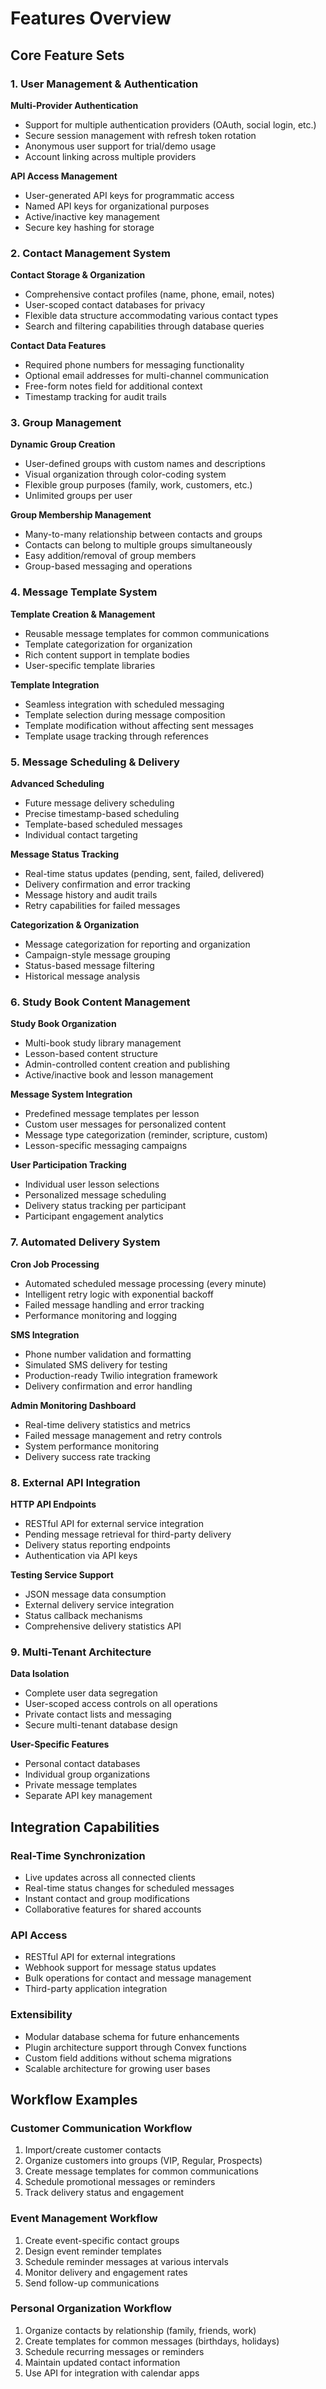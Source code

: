 # Features Overview

## Core Feature Sets

### 1. User Management & Authentication

**Multi-Provider Authentication**
- Support for multiple authentication providers (OAuth, social login, etc.)
- Secure session management with refresh token rotation
- Anonymous user support for trial/demo usage
- Account linking across multiple providers

**API Access Management**
- User-generated API keys for programmatic access
- Named API keys for organizational purposes
- Active/inactive key management
- Secure key hashing for storage

### 2. Contact Management System

**Contact Storage & Organization**
- Comprehensive contact profiles (name, phone, email, notes)
- User-scoped contact databases for privacy
- Flexible data structure accommodating various contact types
- Search and filtering capabilities through database queries

**Contact Data Features**
- Required phone numbers for messaging functionality
- Optional email addresses for multi-channel communication
- Free-form notes field for additional context
- Timestamp tracking for audit trails

### 3. Group Management

**Dynamic Group Creation**
- User-defined groups with custom names and descriptions
- Visual organization through color-coding system
- Flexible group purposes (family, work, customers, etc.)
- Unlimited groups per user

**Group Membership Management**
- Many-to-many relationship between contacts and groups
- Contacts can belong to multiple groups simultaneously
- Easy addition/removal of group members
- Group-based messaging and operations

### 4. Message Template System

**Template Creation & Management**
- Reusable message templates for common communications
- Template categorization for organization
- Rich content support in template bodies
- User-specific template libraries

**Template Integration**
- Seamless integration with scheduled messaging
- Template selection during message composition
- Template modification without affecting sent messages
- Template usage tracking through references

### 5. Message Scheduling & Delivery

**Advanced Scheduling**
- Future message delivery scheduling
- Precise timestamp-based scheduling
- Template-based scheduled messages
- Individual contact targeting

**Message Status Tracking**
- Real-time status updates (pending, sent, failed, delivered)
- Delivery confirmation and error tracking
- Message history and audit trails
- Retry capabilities for failed messages

**Categorization & Organization**
- Message categorization for reporting and organization
- Campaign-style message grouping
- Status-based message filtering
- Historical message analysis

### 6. Study Book Content Management

**Study Book Organization**
- Multi-book study library management
- Lesson-based content structure
- Admin-controlled content creation and publishing
- Active/inactive book and lesson management

**Message System Integration**
- Predefined message templates per lesson
- Custom user messages for personalized content
- Message type categorization (reminder, scripture, custom)
- Lesson-specific messaging campaigns

**User Participation Tracking**
- Individual user lesson selections
- Personalized message scheduling
- Delivery status tracking per participant
- Participant engagement analytics

### 7. Automated Delivery System

**Cron Job Processing**
- Automated scheduled message processing (every minute)
- Intelligent retry logic with exponential backoff
- Failed message handling and error tracking
- Performance monitoring and logging

**SMS Integration**
- Phone number validation and formatting
- Simulated SMS delivery for testing
- Production-ready Twilio integration framework
- Delivery confirmation and error handling

**Admin Monitoring Dashboard**
- Real-time delivery statistics and metrics
- Failed message management and retry controls
- System performance monitoring
- Delivery success rate tracking

### 8. External API Integration

**HTTP API Endpoints**
- RESTful API for external service integration
- Pending message retrieval for third-party delivery
- Delivery status reporting endpoints
- Authentication via API keys

**Testing Service Support**
- JSON message data consumption
- External delivery service integration
- Status callback mechanisms
- Comprehensive delivery statistics API

### 9. Multi-Tenant Architecture

**Data Isolation**
- Complete user data segregation
- User-scoped access controls on all operations
- Private contact lists and messaging
- Secure multi-tenant database design

**User-Specific Features**
- Personal contact databases
- Individual group organizations
- Private message templates
- Separate API key management

## Integration Capabilities

### Real-Time Synchronization
- Live updates across all connected clients
- Real-time status changes for scheduled messages
- Instant contact and group modifications
- Collaborative features for shared accounts

### API Access
- RESTful API for external integrations
- Webhook support for message status updates
- Bulk operations for contact and message management
- Third-party application integration

### Extensibility
- Modular database schema for future enhancements
- Plugin architecture support through Convex functions
- Custom field additions without schema migrations
- Scalable architecture for growing user bases

## Workflow Examples

### Customer Communication Workflow
1. Import/create customer contacts
2. Organize customers into groups (VIP, Regular, Prospects)
3. Create message templates for common communications
4. Schedule promotional messages or reminders
5. Track delivery status and engagement

### Event Management Workflow
1. Create event-specific contact groups
2. Design event reminder templates
3. Schedule reminder messages at various intervals
4. Monitor delivery and engagement rates
5. Send follow-up communications

### Personal Organization Workflow
1. Organize contacts by relationship (family, friends, work)
2. Create templates for common messages (birthdays, holidays)
3. Schedule recurring messages or reminders
4. Maintain updated contact information
5. Use API for integration with calendar apps